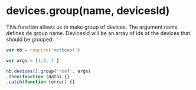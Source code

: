 # devices.group(name, devicesId)

This functión allows us to make group of devices. The argument name defines de group name. DevicesId will be an array of ids of the devices that should be grouped.

````javascript
var nb = require('netbeast')

var args = [1,3, 7 }

nb.devices().group('roof', args)
.then(function (data) {}
.catch(function (error) {}
````
